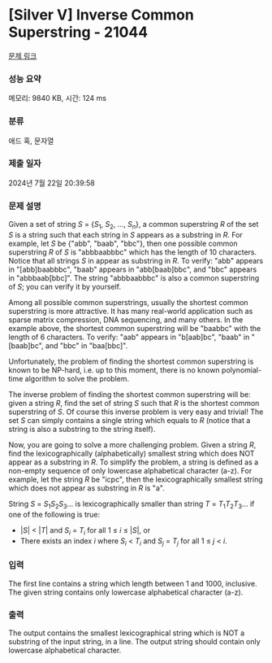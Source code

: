# [Silver V] Inverse Common Superstring - 21044 

[문제 링크](https://www.acmicpc.net/problem/21044) 

### 성능 요약

메모리: 9840 KB, 시간: 124 ms

### 분류

애드 혹, 문자열

### 제출 일자

2024년 7월 22일 20:39:58

### 문제 설명

<p>Given a set of string <em>S</em> = {<em>S</em><sub>1</sub>, <em>S</em><sub>2</sub>, ..., <em>S<sub>n</sub></em>}, a common superstring <em>R</em> of the set <em>S</em> is a string such that each string in <em>S</em> appears as a substring in <em>R</em>. For example, let <em>S</em> be {"abb", "baab", "bbc"}, then one possible common superstring <em>R</em> of <em>S</em> is "abbbaabbbc" which has the length of 10 characters. Notice that all strings <em>S</em> in appear as substring in <em>R</em>. To verify: "abb" appears in "[abb]baabbbc", "baab" appears in "abb[baab]bbc", and "bbc" appears in "abbbaab[bbc]". The string "abbbaabbbc" is also a common superstring of <em>S</em>; you can verify it by yourself.</p>

<p>Among all possible common superstrings, usually the shortest common superstring is more attractive. It has many real-world application such as sparse matrix compression, DNA sequencing, and many others. In the example above, the shortest common superstring will be "baabbc" with the length of 6 characters. To verify: "aab" appears in "b[aab]bc", "baab" in "[baab]bc", and "bbc" in "baa[bbc]".</p>

<p>Unfortunately, the problem of finding the shortest common superstring is known to be NP-hard, i.e. up to this moment, there is no known polynomial-time algorithm to solve the problem.</p>

<p>The inverse problem of finding the shortest common superstring will be: given a string <em>R</em>, find the set of string <em>S</em> such that <em>R</em> is the shortest common superstring of <em>S</em>. Of course this inverse problem is very easy and trivial! The set <em>S</em> can simply contains a single string which equals to <em>R</em> (notice that a string is also a substring to the string itself).</p>

<p>Now, you are going to solve a more challenging problem. Given a string <em>R</em>, find the lexicographically (alphabetically) smallest string which does NOT appear as a substring in <em>R</em>. To simplify the problem, a string is defined as a non-empty sequence of only lowercase alphabetical character (a-z). For example, let the string <em>R</em> be "icpc", then the lexicographically smallest string which does not appear as substring in <em>R</em> is "a".</p>

<p>String <em>S</em> = <em>S</em><sub>1</sub><em>S</em><sub>2</sub><em>S</em><sub>3</sub>... is lexicographically smaller than string <em>T</em> = <em>T</em><sub>1</sub><em>T</em><sub>2</sub><em>T</em><sub>3</sub>... if one of the following is true:</p>

<ul>
	<li>|<em>S</em>| < |<em>T</em>| and <em>S<sub>i</sub></em> = <em>T<sub>i</sub></em> for all 1 ≤ <em>i</em> ≤ |<em>S</em>|, or</li>
	<li>There exists an index <em>i</em> where <em>S<sub>i</sub></em> < <em>T<sub>i</sub></em> and <em>S<sub>j</sub></em> = <em>T<sub>j</sub></em> for all 1 ≤ <em>j</em> < <em>i</em>.</li>
</ul>

### 입력 

 <p>The first line contains a string which length between 1 and 1000, inclusive. The given string contains only lowercase alphabetical character (a-z).</p>

### 출력 

 <p>The output contains the smallest lexicographical string which is NOT a substring of the input string, in a line. The output string should contain only lowercase alphabetical character.</p>

